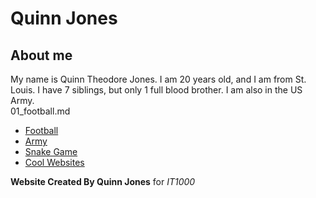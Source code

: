 # Quinn Jones

## About me
My name is Quinn Theodore Jones. I am 20 years old, and I am from St. Louis. I have 7 siblings, but only 1 full blood brother. I am also in the US Army.  
01_football.md
- [Football](#/QuinnJonesMarkDown/football.md)
- [Army](#/QuinnJonesMarkDown/army.md)
- [Snake Game](#/QuinnJonesMarkDown/snake.md)
- [Cool Websites](#/QuinnJonesMarkDown/websites.md)

**Website Created By Quinn Jones** for *IT1000*
